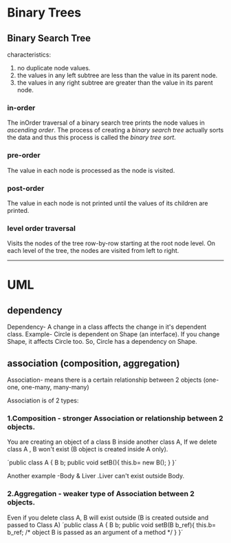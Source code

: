# Binary Trees

## Binary Search Tree
characteristics:
1. no duplicate node values.
2. the values in any left subtree are less than the value in its parent node.
3. the values in any right subtree are greater than the value in its parent node.

### in-order
The inOrder traversal of a binary search tree prints the node values in _ascending order_.
The process of creating a _binary search tree_ actually sorts the data and thus this process is called the _binary tree sort_.

### pre-order
The value in each node is processed as the node is visited.

### post-order
The value in each node is not printed until the values of its children are printed.

### level order traversal
Visits the nodes of the tree row-by-row starting at the root node level. On each level of the tree, the nodes are visited from left to right.

---
# UML
## dependency
Dependency- A change in a class affects the change in it's dependent class. Example- Circle is dependent on Shape (an interface). If you change Shape, it affects Circle too. So, Circle has a dependency on Shape.

## association (composition, aggregation)
Association- means there is a certain relationship between 2 objects (one-one, one-many, many-many)

Association is of 2 types:
### 1.Composition - stronger Association or relationship between 2 objects.
You are creating an object of a class B inside another class A, If we delete class A , B won't exist (B object is created inside A only).

´public class A { B b;
                  public void setB(){
                                      this.b= new B(); }
                }´

Another example -Body & Liver .Liver can't exist outside Body.

### 2.Aggregation - weaker type of Association between 2 objects.
Even if you delete class A, B will exist outside (B is created outside and passed to Class A)
´public class A { B b;
                  public void setB(B b_ref){
                                             this.b= b_ref;  /* object B is passed as an argument of a method */ }
                }´

